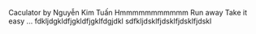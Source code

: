 Caculator by Nguyễn Kim Tuấn
Hmmmmmmmmmmm
Run away
Take it easy ...
fdkljdgkldfjgkldfjgklfdgjdkl
sdfkljdsklfjdsklfjdsklfjdskl